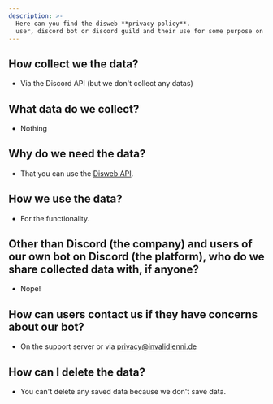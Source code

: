 ```yaml
---
description: >-
  Here can you find the disweb **privacy policy**.
  user, discord bot or discord guild and their use for some purpose on websites!
---
```



## How collect we the data?
- Via the Discord API (but we don't collect any datas)


## What data do we collect?
- Nothing

## Why do we need the data?
- That you can use the [Disweb API](https://github.com/diswebsite/disweb/).


## How we use the data?
- For the functionality.


## Other than Discord (the company) and users of our own bot on Discord (the platform), who do we share collected data with, if anyone?
- Nope!

## How can users contact us if they have concerns about our bot?
- On the support server or via privacy@invalidlenni.de


## How can I delete the data?
- You can't delete any saved data because we don't save data.
